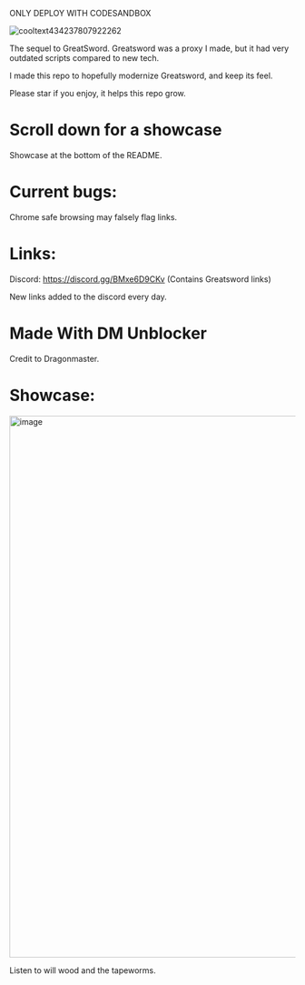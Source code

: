 ONLY DEPLOY WITH CODESANDBOX

![cooltext434237807922262](https://user-images.githubusercontent.com/119009502/233846585-d725d79c-6e1a-4b29-b2be-3f247ed6d9e5.png)

The sequel to GreatSword. Greatsword was a proxy I made, but it had very outdated scripts compared to new tech. 

I made this repo to hopefully modernize Greatsword, and keep its feel.

Please star if you enjoy, it helps this repo grow.

# Scroll down for a showcase
Showcase at the bottom of the README.

# Current bugs:
Chrome safe browsing may falsely flag links.
# Links:

Discord: https://discord.gg/BMxe6D9CKv (Contains Greatsword links)

New links added to the discord every day.
# Made With DM Unblocker

Credit to Dragonmaster.

# Showcase:

<img width="953" alt="image" src="https://user-images.githubusercontent.com/119009502/235760400-2a0e90cc-875d-414d-bff8-0437b2193559.png">



Listen to will wood and the tapeworms.

